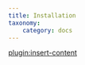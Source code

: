 ```yaml
---
title: Installation
taxonomy:
    category: docs
---
```


[plugin:insert-content](/_partials/installation?zooaccess)
